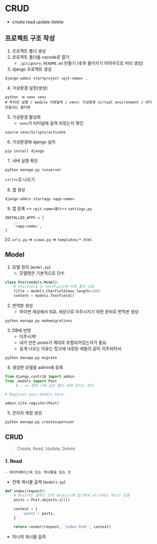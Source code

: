 # CRUD

- create read update delete

## 프로젝트 구조 작성

1. 프로젝트 폴더 생성
2. 프로젝트 폴더를 vscode로 열기
    - `.gitignore`, `README.md` 만들기 (추후 돌이키기 어려우므로 미리 생성)
3. django 프로젝트 생성
```
django-admin startproject <pjt-name> .
```

4. 가상환경 설정(생성)
```
python -m venv venv 
# 파이썬 실행 / module 사용할게 / venv: 가상환경 virtual environment / 내가 만들려는 폴더명
```

5. 가상환경 활성화 
    - `venv`가 터미널에 출력 되었는지 확인
```
source venv/Scripts/activate
```

6. 가상환경에 django 설치
```
pip install django
```

7. 서버 실행 확인
```
python manage.py runserver
```
`ctrl+c`로 나오기

8. 앱 생성
```
django-admin startapp <app-name>
```

9. 앱 등록 => `<pjt-name>폴더`=> `settings.py`
```
INSTALLED_APPS = [
    ...
    `<app-name>`,
]
```

10. `urls.py` => `views.py` => `templates/*.html`



## Model

1. 모델 정의 (`model.py`)  
    - 모델명은 기본적으로 단수

```python
class Post(models.Model):
    # Charfield 는 TextField에 비해 짦은 내용
    title = models.CharField(max_length=100)
    content = models.TextField()
```

2. 번역본 생성
    - 파이썬 세상에서 SQL 세상으로 이주시키기 위한 준비로 번역본 생성
```
python manage.py makemigrations
```

3. DB에 반영
    - 이주시켜!
    - 내가 만든 posts가 제대로 포함되어있는지가 중요. 
    - 길게 나오는 이유는 장고에 내장된 애들이 같이 이주되어서.
```
python manage.py migrate
```

4. 생성한 모델을 admin에 등록
```python
from django.contrib import admin
from .models import Post
     # . => 현재 나와 같은 폴더 내에 있다는 의미

# Register your models here.

admin.site.register(Post)
```

5. 관리자 계정 생성
```
python manage.py createsuperuser
```


## CRUD
> Create, Read, Update, Delete

### 1. Read
    - 데이터베이스에 있는 게시물을 읽는 것

- 전체 게시물 출력 (`models.py`)
```python
def index(request):
    # Post라는 클래스 안의 objects에 접근해서 all이라는 메소드 실행
    posts = Post.objects.all()
    
    context = {
        'posts': posts,
    }

    return render(request, 'index.html', context)
```

- 하나의 게시물 출력